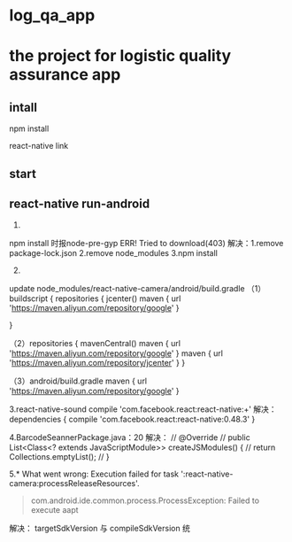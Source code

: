 # log_qa_app
# the project for logistic quality  assurance app


## intall
   npm install

   react-native link

## start


## react-native run-android

1.
npm install  时报node-pre-gyp ERR! Tried to download(403)
 解决：1.remove package-lock.json
            2.remove node_modules
            3.npm install

2.          
update node_modules/react-native-camera/android/build.gradle
（1）buildscript {
  repositories {
    jcenter()
     maven { url 'https://maven.aliyun.com/repository/google' }

  }

（2）repositories {
  mavenCentral()
   maven { url 'https://maven.aliyun.com/repository/google' }
   maven { url 'https://maven.aliyun.com/repository/jcenter' }
}

（3）android/build.gradle
  maven { url 'https://maven.aliyun.com/repository/google' }
  

3.react-native-sound        compile 'com.facebook.react:react-native:+'
解决：
dependencies {
  compile 'com.facebook.react:react-native:0.48.3'
}

4.BarcodeSeannerPackage.java：20
解决：
    // @Override
    // public List<Class<? extends JavaScriptModule>> createJSModules() {
    //     return Collections.emptyList();
    // }

5.* What went wrong:
Execution failed for task ':react-native-camera:processReleaseResources'.
> com.android.ide.common.process.ProcessException: Failed to execute aapt

解决：   targetSdkVersion 与 compileSdkVersion 统 